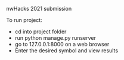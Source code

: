nwHacks 2021 submission

To run project:
- cd into project folder
- run python manage.py runserver
- go to 127.0.0.1:8000 on a web browser
- Enter the desired symbol and view results

